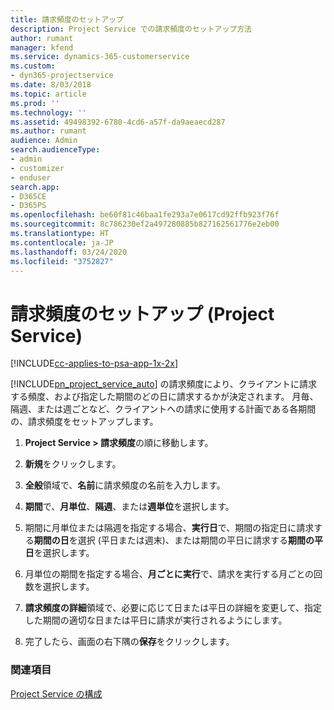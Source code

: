 ```yaml
---
title: 請求頻度のセットアップ
description: Project Service での請求頻度のセットアップ方法
author: rumant
manager: kfend
ms.service: dynamics-365-customerservice
ms.custom:
- dyn365-projectservice
ms.date: 8/03/2018
ms.topic: article
ms.prod: ''
ms.technology: ''
ms.assetid: 49498392-6780-4cd6-a57f-da9aeaecd287
ms.author: rumant
audience: Admin
search.audienceType:
- admin
- customizer
- enduser
search.app:
- D365CE
- D365PS
ms.openlocfilehash: be60f81c46baa1fe293a7e0617cd92ffb923f76f
ms.sourcegitcommit: 8c786230ef2a497280885b827162561776e2eb00
ms.translationtype: HT
ms.contentlocale: ja-JP
ms.lasthandoff: 03/24/2020
ms.locfileid: "3752827"
---
```

# <a name="set-up-invoice-frequencies-project-service"></a>請求頻度のセットアップ (Project Service)

[!INCLUDE[cc-applies-to-psa-app-1x-2x](../includes/cc-applies-to-psa-app-1x-2x.md)]

[!INCLUDE[pn_project_service_auto](../includes/pn-project-service-auto.md)] の請求頻度により、クライアントに請求する頻度、および指定した期間のどの日に請求するかが決定されます。 月毎、隔週、または週ごとなど、クライアントへの請求に使用する計画である各期間の、請求頻度をセットアップします。  
  
1.  **Project Service > 請求頻度**の順に移動します。  
  
2.  **新規**をクリックします。  
  
3.  **全般**領域で、**名前**に請求頻度の名前を入力します。  
  
4.  **期間**で、**月単位**、**隔週**、または**週単位**を選択します。  
  
5.  期間に月単位または隔週を指定する場合、**実行日**で、期間の指定日に請求する**期間の日**を選択 (平日または週末)、または期間の平日に請求する**期間の平日**を選択します。  
  
6.  月単位の期間を指定する場合、**月ごとに実行**で、請求を実行する月ごとの回数を選択します。  
  
7.  **請求頻度の詳細**領域で、必要に応じて日または平日の詳細を変更して、指定した期間の適切な日または平日に請求が実行されるようにします。  
  
8.  完了したら、画面の右下隅の**保存**をクリックします。  
  
### <a name="see-also"></a>関連項目  
 [Project Service の構成](../project-service/configure.md)
